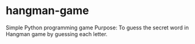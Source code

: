 # hangman-game

Simple Python programming game
Purpose: To guess the secret word in Hangman game by guessing each letter.

